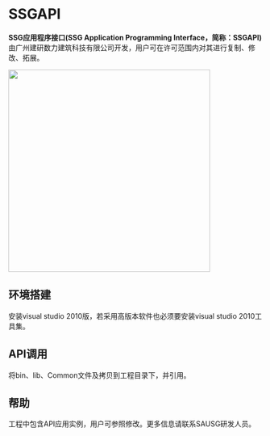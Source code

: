 # SSGAPI

**SSG应用程序接口(SSG Application Programming Interface，简称：SSGAPI)** 由广州建研数力建筑科技有限公司开发，用户可在许可范围内对其进行复制、修改、拓展。

<img src="https://pic.downk.cc/item/5ea000eec2a9a83be56c67c3.png" width="400" height="400">

## 环境搭建

安装visual studio 2010版，若采用高版本软件也必须要安装visual studio 2010工具集。

## API调用

将bin、lib、Common文件及拷贝到工程目录下，并引用。

## 帮助

工程中包含API应用实例，用户可参照修改。更多信息请联系SAUSG研发人员。
